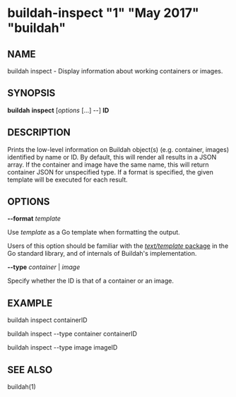 # buildah-inspect "1" "May 2017" "buildah"

## NAME
buildah inspect - Display information about working containers or images.

## SYNOPSIS
**buildah** **inspect** [*options* [...] --] **ID**

## DESCRIPTION
Prints the low-level information on Buildah object(s) (e.g. container, images) identified by name or ID. By default, this will render all results in a
JSON array. If the container and image have the same name, this will return container JSON for unspecified type. If a format is specified, 
the given template will be executed for each result.

## OPTIONS

**--format** *template*

Use *template* as a Go template when formatting the output.

Users of this option should be familiar with the [*text/template*
package](https://golang.org/pkg/text/template/) in the Go standard library, and
of internals of Buildah's implementation.

**--type** *container* | *image*

Specify whether the ID is that of a container or an image.

## EXAMPLE

buildah inspect containerID

buildah inspect --type container containerID

buildah inspect --type image imageID

## SEE ALSO
buildah(1)
